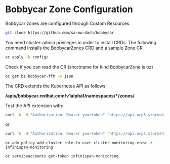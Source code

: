 # Bobbycar Zone Configuration

Bobbycar zones are configured through Custom Resources.

```sh
git clone https://github.com/sa-mw-dach/bobbycar
```

You need cluster-admin privileges in order to install CRDs. The following command installs the BobbycarZones CRD and a sample Zone CR

```sh
oc apply -k config/
```

Check if you can read the CR (shortname for kind BobbycarZone is bz)

```sh
oc get bz bobbycar-ffm -o json
```

The CRD extends the Kubernetes API as follows:

**/apis/bobbycar.redhat.com/v1alpha1/namespaces/\*/zones/**

Test the API extension with:

```sh
curl -k -H "Authorization: Bearer yourtoken" "https://api.ocp3.stormshift.coe.muc.redhat.com:6443/apis/bobbycar.redhat.com/v1alpha1/namespaces/bobbycar/zones/"
```

or

```sh
curl -k -H "Authorization: Bearer yourtoken" "https://api.ocp3.stormshift.coe.muc.redhat.com:6443/apis/bobbycar.redhat.com/v1alpha1/namespaces/bobbycar/zones/bobbycar-ffm"
```

```shell
oc adm policy add-cluster-role-to-user cluster-monitoring-view -z infinispan-monitoring

oc serviceaccounts get-token infinispan-monitoring
```